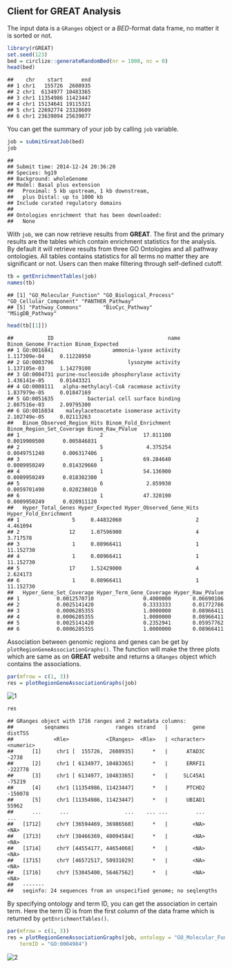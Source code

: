 ## Client for GREAT Analysis

The input data is a `GRanges` object or a _BED_-format data frame, no matter it is sorted or not.

```r
library(rGREAT)
set.seed(123)
bed = circlize::generateRandomBed(nr = 1000, nc = 0)
head(bed)
```

```
##    chr    start      end
## 1 chr1   155726  2608935
## 2 chr1  6134977 10483365
## 3 chr1 11354986 11423447
## 4 chr1 15134641 19115321
## 5 chr1 22692774 23328609
## 6 chr1 23639094 25639077
```

You can get the summary of your job by calling `job` variable.

```r
job = submitGreatJob(bed)
job
```

```
## 
## Submit time: 2014-12-24 20:36:20 
## Species: hg19 
## Background: wholeGenome 
## Model: Basal plus extension 
##   Proximal: 5 kb upstream, 1 kb downstream,
##   plus Distal: up to 1000 kb
## Include curated regulatory domains
## 
## Ontologies enrichment that has been downloaded:
##   None
```

With `job`, we can now retrieve results from **GREAT**. The first and the primary results are the tables which contain enrichment statistics for the analysis. By default it will retrieve results from three GO Ontologies and all pathway ontologies. All tables contains statistics for all terms no matter they are significant or not. Users can then make filtering through self-defined cutoff.

```r
tb = getEnrichmentTables(job)
names(tb)
```

```
## [1] "GO_Molecular_Function" "GO_Biological_Process" "GO_Cellular_Component" "PANTHER_Pathway"      
## [5] "Pathway_Commons"       "BioCyc_Pathway"        "MSigDB_Pathway"
```

```r
head(tb[[1]])
```

```
##           ID                                     name Binom_Genome_Fraction Binom_Expected
## 1 GO:0016841                   ammonia-lyase activity          1.117309e-04     0.11228950
## 2 GO:0003796                        lysozyme activity          1.137105e-03     1.14279100
## 3 GO:0004731 purine-nucleoside phosphorylase activity          1.436141e-05     0.01443321
## 4 GO:0008111   alpha-methylacyl-CoA racemase activity          1.837979e-05     0.01847169
## 5 GO:0051635           bacterial cell surface binding          2.087516e-03     2.09795300
## 6 GO:0016034    maleylacetoacetate isomerase activity          2.102749e-05     0.02113263
##   Binom_Observed_Region_Hits Binom_Fold_Enrichment Binom_Region_Set_Coverage Binom_Raw_PValue
## 1                          2             17.811100              0.0019900500      0.005846831
## 2                          5              4.375254              0.0049751240      0.006317406
## 3                          1             69.284640              0.0009950249      0.014329660
## 4                          1             54.136900              0.0009950249      0.018302300
## 5                          6              2.859930              0.0059701490      0.020238010
## 6                          1             47.320190              0.0009950249      0.020911120
##   Hyper_Total_Genes Hyper_Expected Hyper_Observed_Gene_Hits Hyper_Fold_Enrichment
## 1                 5     0.44832060                        2              4.461094
## 2                12     1.07596900                        4              3.717578
## 3                 1     0.08966411                        1             11.152730
## 4                 1     0.08966411                        1             11.152730
## 5                17     1.52429000                        4              2.624173
## 6                 1     0.08966411                        1             11.152730
##   Hyper_Gene_Set_Coverage Hyper_Term_Gene_Coverage Hyper_Raw_PValue
## 1            0.0012570710                0.4000000       0.06690106
## 2            0.0025141420                0.3333333       0.01772786
## 3            0.0006285355                1.0000000       0.08966411
## 4            0.0006285355                1.0000000       0.08966411
## 5            0.0025141420                0.2352941       0.05957762
## 6            0.0006285355                1.0000000       0.08966411
```

Association between genomic regions and genes can be get by `plotRegionGeneAssociationGraphs()`. The function will make the three plots which are same as on **GREAT** website and returns a `GRanges` object which contains the associations.

```r
par(mfrow = c(1, 3))
res = plotRegionGeneAssociationGraphs(job)
```

![1](https://cloud.githubusercontent.com/assets/449218/5553875/96849e3c-8c33-11e4-8424-b263ee3b6818.png)

```r
res
```

```
## GRanges object with 1716 ranges and 2 metadata columns:
##          seqnames               ranges strand   |        gene   distTSS
##             <Rle>            <IRanges>  <Rle>   | <character> <numeric>
##      [1]     chr1 [  155726,  2608935]      *   |      ATAD3C     -2738
##      [2]     chr1 [ 6134977, 10483365]      *   |      ERRFI1   -222778
##      [3]     chr1 [ 6134977, 10483365]      *   |     SLC45A1    -75219
##      [4]     chr1 [11354986, 11423447]      *   |      PTCHD2   -150078
##      [5]     chr1 [11354986, 11423447]      *   |      UBIAD1     55962
##      ...      ...                  ...    ... ...         ...       ...
##   [1712]     chrY [36594469, 36986560]      *   |        <NA>      <NA>
##   [1713]     chrY [38466369, 40094584]      *   |        <NA>      <NA>
##   [1714]     chrY [44554177, 44654068]      *   |        <NA>      <NA>
##   [1715]     chrY [46572517, 50931029]      *   |        <NA>      <NA>
##   [1716]     chrY [53045400, 56467562]      *   |        <NA>      <NA>
##   -------
##   seqinfo: 24 sequences from an unspecified genome; no seqlengths
```

By specifying ontology and term ID, you can get the association in certain term. Here the term ID is from the first column of the data frame which is returned by `getEnrichmentTables()`.

```r
par(mfrow = c(1, 3))
res = plotRegionGeneAssociationGraphs(job, ontology = "GO_Molecular_Function",
    termID = "GO:0004984")
```

![2](https://cloud.githubusercontent.com/assets/449218/5553879/bd7fa216-8c33-11e4-8638-ee3d8348d5c0.png)
